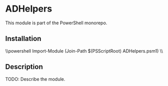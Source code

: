 ﻿# ADHelpers

This module is part of the PowerShell monorepo.

## Installation

\\\powershell
Import-Module (Join-Path $(PSScriptRoot) ADHelpers.psm1)
\\\

## Description

TODO: Describe the module.
